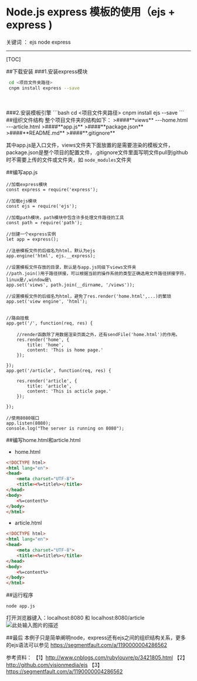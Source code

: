 # Node.js express 模板的使用（ejs + express )

关键词 ： ejs node express

---

 [TOC]
 
##下载安装
###1.安装express模块
```bash
 cd <项目文件夹路径>
 cnpm install express --save
```
</br>
</br>
###2.安装模板引擎
```bash
 cd <项目文件夹路径>
 cnpm install ejs  --save
```
##组织文件结构
整个项目文件夹的结构如下：
>####**views**
 ---home.html
 ---article.html
>####**app.js**
>####**package.json**
>####**README.md**
>####**.gitignore**

其中app.js是入口文件，views文件夹下面放置的是需要渲染的模板文件，package.json是整个项目的配置文件，.gitignore文件里面写明文件pull到github时不需要上传的文件或文件夹，如 `node_modules`文件夹


##编写app.js
```node
//加载express模块
const express = require('express');

//加载ejs模块
const ejs = require('ejs');

//加载path模块，path模块中包含许多处理文件路径的工具
const path = require('path');

//创建一个express实例
let app = express();

//注册模板文件的后缀名为html，默认为ejs
app.engine('html', ejs.__express);

//设置模板文件存放的目录，默认是与app.js同级下views文件夹
//path.join()用于路径拼接，可以根据当前的操作系统的类型正确选用文件路径拼接字符，linux是/,window是\
app.set('views', path.join(__dirname, '/views'));

//设置模板文件的后缀名为html，避免了res.render('home.html',...)的繁琐
app.set('view engine', 'html');


//路由挂载
app.get('/', function(req, res) {

	//render函数除了用数据渲染页面之外，还有sendFile('home.html')的作用。
	res.render('home', {
		title: 'home',
		content: 'This is home page.'
	});

});
app.get('/article', function(req, res) {

	res.render('article', {
		title: 'article',
		content: 'This is acticle page.'
	});

});

//使用8080端口
app.listen(8080);
console.log("The server is running on 8080");
```
##编写home.html和article.html
- home.html
```html
<!DOCTYPE html>
<html lang="en">
<head>
	<meta charset="UTF-8">
	<title><%=title%></title>
</head>
<body>
	<%=content%>
</body>
</html>
```

- article.html
```html
<!DOCTYPE html>
<html lang="en">
<head>
	<meta charset="UTF-8">
	<title><%=title%></title>
</head>
<body>
	<%=content%>
</body>
</html>
```

##运行程序

    node app.js
打开浏览器键入：localhost:8080 和 localhost:8080/article
![此处输入图片的描述][1]

##最后
本例子只是简单阐明node，express还有ejs之间的组织结构关系，更多的ejs语法可以参见 https://segmentfault.com/a/1190000004286562



参考资料：
【1】http://www.cnblogs.com/rubylouvre/p/3421805.html
【2】http://github.com/visionmedia/ejs
【3】https://segmentfault.com/a/1190000004286562


  [1]: http://www.kexinweb.com/images/node-blog/12.png
  [2]: http://www.kexinweb.com/images/node-blog/13.png
  
